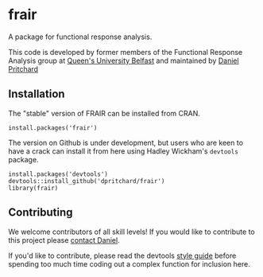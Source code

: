 # frair

A package for functional response analysis.  

This code is developed by former members of the Functional Response Analysis group at [Queen's University Belfast][qub] and maintained by [Daniel Pritchard][dp]

## Installation
The "stable" version of FRAIR can be installed from CRAN. 

````
install.packages('frair')
````

The version on Github is under development, but users who are keen to have a crack can install it from here using Hadley Wickham's `devtools` package.

````  
install.packages('devtools')
devtools::install_github('dpritchard/frair')
library(frair)
````  

## Contributing
We welcome contributors of all skill levels!  If you would like to contribute to this project please [contact Daniel][dpcontact].  

If you'd like to contribute, please read the devtools [style guide][hwsg] before spending too much time coding out a complex function for inclusion here.  

[dpcontact]: http://www.pritchard.co/contact
[hwsg]: https://github.com/hadley/devtools/wiki/Style
[rtools]: http://cran.r-project.org/bin/windows/Rtools/
[qub]: http://www.qub.ac.uk
[dp]: http://www.pritchard.co
[dgmisc]: https://github.com/dpritchard/dgmisc